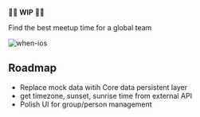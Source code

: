 :construction::construction: **WIP** :construction::construction:

Find the best meetup time for a global team

![when-ios](https://user-images.githubusercontent.com/1170669/214968210-f81fba80-2574-415f-afe8-0376767ec344.gif)

## Roadmap
* Replace mock data witih Core data persistent layer
* get timezone, sunset, sunrise time from external API
* Polish UI for group/person management
